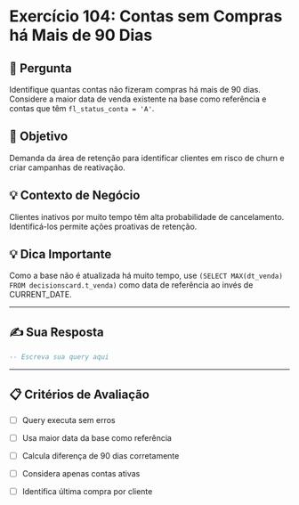 # Exercício 104: Contas sem Compras há Mais de 90 Dias

## 📝 Pergunta

Identifique quantas contas não fizeram compras há mais de 90 dias. Considere a maior data de venda existente na base como referência e contas que têm `fl_status_conta = 'A'`.

## 🎯 Objetivo

Demanda da área de retenção para identificar clientes em risco de churn e criar campanhas de reativação.

## 💡 Contexto de Negócio

Clientes inativos por muito tempo têm alta probabilidade de cancelamento. Identificá-los permite ações proativas de retenção.

## 💡 Dica Importante

Como a base não é atualizada há muito tempo, use `(SELECT MAX(dt_venda) FROM decisionscard.t_venda)` como data de referência ao invés de CURRENT_DATE.

---

## ✍️ Sua Resposta

```sql
-- Escreva sua query aqui


```

---

## 📋 Critérios de Avaliação

- [ ] Query executa sem erros
- [ ] Usa maior data da base como referência
- [ ] Calcula diferença de 90 dias corretamente
- [ ] Considera apenas contas ativas
- [ ] Identifica última compra por cliente

